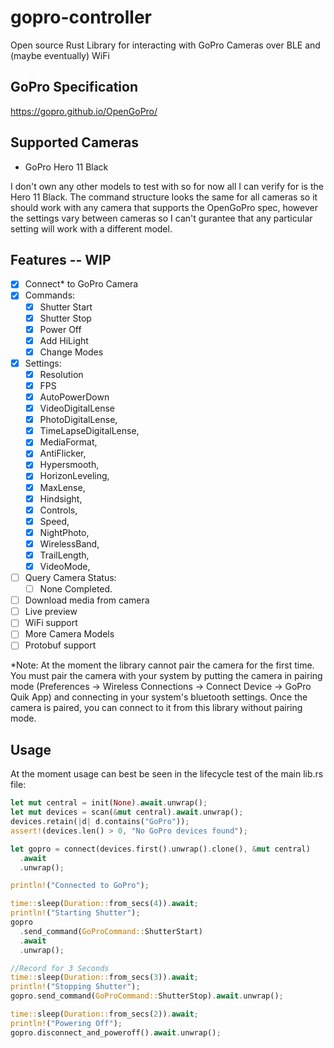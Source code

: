 # gopro-controller
Open source Rust Library for interacting with GoPro Cameras over BLE and (maybe eventually) WiFi

## GoPro Specification
https://gopro.github.io/OpenGoPro/

## Supported Cameras
- GoPro Hero 11 Black

I don't own any other models to test with so for now all I can verify for is the Hero 11 Black. The command structure looks the same for all cameras so it should work with any camera that supports the OpenGoPro spec, however the settings vary between cameras so I can't gurantee that any particular setting will work with a different model. 

## Features -- WIP
- [x] Connect* to GoPro Camera
- [x] Commands:
  - [x] Shutter Start
  - [x] Shutter Stop
  - [x] Power Off
  - [x] Add HiLight
  - [x] Change Modes
- [x] Settings:
  - [x] Resolution
  - [x] FPS
  - [x] AutoPowerDown
  - [x] VideoDigitalLense 
  - [x] PhotoDigitalLense,
  - [x] TimeLapseDigitalLense,
  - [x] MediaFormat,
  - [x] AntiFlicker,
  - [x] Hypersmooth,
  - [x] HorizonLeveling,
  - [x] MaxLense,
  - [x] Hindsight,
  - [x] Controls,
  - [x] Speed,
  - [x] NightPhoto,
  - [x] WirelessBand,
  - [x] TrailLength,
  - [x] VideoMode,
- [ ] Query Camera Status:
  - [ ] None Completed.
- [ ] Download media from camera
- [ ] Live preview
- [ ] WiFi support
- [ ] More Camera Models
- [ ] Protobuf support

*Note: At the moment the library cannot pair the camera for the first time. You must pair the camera with your system by putting the camera in pairing mode (Preferences -> Wireless Connections -> Connect Device -> GoPro Quik App) and connecting in your system's bluetooth settings. Once the camera is paired, you can connect to it from this library without pairing mode.

## Usage
At the moment usage can best be seen in the lifecycle test of the main lib.rs file: 

```rust
let mut central = init(None).await.unwrap();
let mut devices = scan(&mut central).await.unwrap();
devices.retain(|d| d.contains("GoPro"));
assert!(devices.len() > 0, "No GoPro devices found");

let gopro = connect(devices.first().unwrap().clone(), &mut central)
  .await
  .unwrap();

println!("Connected to GoPro");

time::sleep(Duration::from_secs(4)).await;
println!("Starting Shutter");
gopro
  .send_command(GoProCommand::ShutterStart)
  .await
  .unwrap();

//Record for 3 Seconds
time::sleep(Duration::from_secs(3)).await;
println!("Stopping Shutter");
gopro.send_command(GoProCommand::ShutterStop).await.unwrap();

time::sleep(Duration::from_secs(2)).await;
println!("Powering Off");
gopro.disconnect_and_poweroff().await.unwrap();
```
